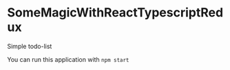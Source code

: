 # SomeMagicWithReactTypescriptRedux
Simple todo-list

You can run this application with <code>npm start</code>
